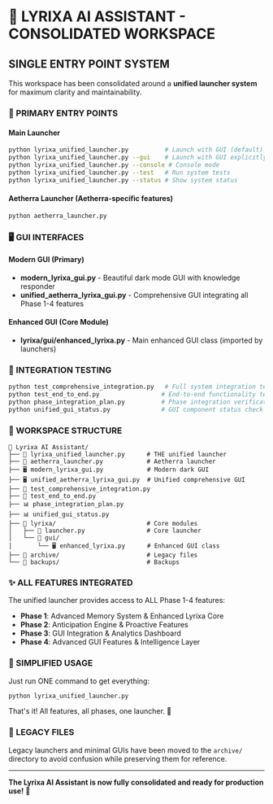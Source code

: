 # 🚀 LYRIXA AI ASSISTANT - CONSOLIDATED WORKSPACE

## SINGLE ENTRY POINT SYSTEM

This workspace has been consolidated around a **unified launcher system** for maximum clarity and maintainability.

### 🎯 PRIMARY ENTRY POINTS

#### Main Launcher
```bash
python lyrixa_unified_launcher.py          # Launch with GUI (default)
python lyrixa_unified_launcher.py --gui    # Launch with GUI explicitly  
python lyrixa_unified_launcher.py --console # Console mode
python lyrixa_unified_launcher.py --test   # Run system tests
python lyrixa_unified_launcher.py --status # Show system status
```

#### Aetherra Launcher (Aetherra-specific features)
```bash
python aetherra_launcher.py
```

### 🖥️ GUI INTERFACES

#### Modern GUI (Primary)
- **modern_lyrixa_gui.py** - Beautiful dark mode GUI with knowledge responder
- **unified_aetherra_lyrixa_gui.py** - Comprehensive GUI integrating all Phase 1-4 features

#### Enhanced GUI (Core Module)
- **lyrixa/gui/enhanced_lyrixa.py** - Main enhanced GUI class (imported by launchers)

### 🧪 INTEGRATION TESTING

```bash
python test_comprehensive_integration.py   # Full system integration test
python test_end_to_end.py                 # End-to-end functionality test
python phase_integration_plan.py          # Phase integration verification
python unified_gui_status.py              # GUI component status check
```

### 📁 WORKSPACE STRUCTURE

```
📂 Lyrixa AI Assistant/
├── 🚀 lyrixa_unified_launcher.py      # THE unified launcher
├── 🚀 aetherra_launcher.py            # Aetherra launcher
├── 🖥️ modern_lyrixa_gui.py            # Modern dark GUI
├── 🖥️ unified_aetherra_lyrixa_gui.py  # Unified comprehensive GUI
├── 🧪 test_comprehensive_integration.py
├── 🧪 test_end_to_end.py
├── 📊 phase_integration_plan.py
├── 📊 unified_gui_status.py
├── 📂 lyrixa/                         # Core modules
│   ├── 🔧 launcher.py                 # Core launcher
│   └── 📂 gui/
│       └── 🖥️ enhanced_lyrixa.py      # Enhanced GUI class
├── 📂 archive/                        # Legacy files
└── 📂 backups/                        # Backups
```

### ✨ ALL FEATURES INTEGRATED

The unified launcher provides access to ALL Phase 1-4 features:

- **Phase 1**: Advanced Memory System & Enhanced Lyrixa Core
- **Phase 2**: Anticipation Engine & Proactive Features  
- **Phase 3**: GUI Integration & Analytics Dashboard
- **Phase 4**: Advanced GUI Features & Intelligence Layer

### 🎯 SIMPLIFIED USAGE

Just run ONE command to get everything:

```bash
python lyrixa_unified_launcher.py
```

That's it! All features, all phases, one launcher. 🚀

### 📜 LEGACY FILES

Legacy launchers and minimal GUIs have been moved to the `archive/` directory to avoid confusion while preserving them for reference.

---

**The Lyrixa AI Assistant is now fully consolidated and ready for production use!** 🎉
